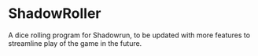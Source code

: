 # ShadowRoller
A dice rolling program for Shadowrun, to be updated with more features to streamline play of the game in the future.
